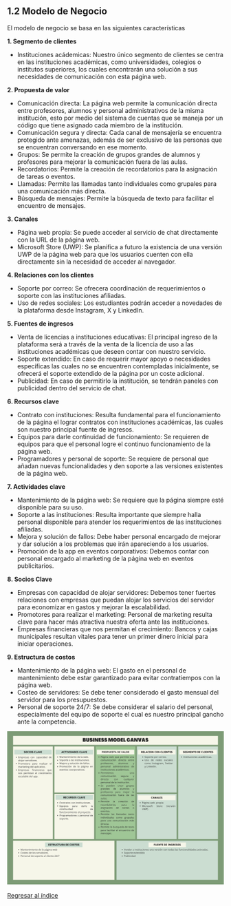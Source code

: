 ## 1.2 Modelo de Negocio
El modelo de negocio se basa en las siguientes características

__1. Segmento de clientes__

* Instituciones acádemicas: Nuestro único segmento de clientes se centra en las instituciones académicas, como universidades, colegios o institutos superiores, los cuales encontrarán una solución a sus necesidades de comunicación con esta página web.

__2. Propuesta de valor__

* Comunicación directa: La página web permite la comunicación directa entre profesores, alumnos y personal administrativos de la misma institución, esto por medio del sistema de cuentas que se maneja por un código que tiene asignado cada miembro de la institución.
* Comunicación segura y directa: Cada canal de mensajería se encuentra protegido ante amenazas, además de ser exclusivo de las personas que se encuentran conversando en ese momento.
* Grupos: Se permite la creación de grupos grandes de alumnos y profesores para mejorar la comunicación fuera de las aulas.
* Recordatorios: Permite la creación de recordatorios para la asignación de tareas o eventos.
* Llamadas: Permite las llamadas tanto individuales como grupales para una comunicación más directa.
* Búsqueda de mensajes: Permite la búsqueda de texto para facilitar el encuentro de mensajes.

__3. Canales__

* Página web propia: Se puede acceder al servicio de chat directamente con la URL de la página web.
* Microsoft Store (UWP): Se planifica a futuro la existencia de una versión UWP de la página web para que los usuarios cuenten con ella directamente sin la necesidad de acceder al navegador.

__4. Relaciones con los clientes__

* Soporte por correo: Se ofrecera coordinación de requerimientos o soporte con las instituciones afiliadas.
* Uso de redes sociales: Los estudiantes podrán acceder a novedades de la plataforma desde Instagram, X y LinkedIn.

__5. Fuentes de ingresos__

* Venta de licencias a instituciones educativas: El principal ingreso de la plataforma será a través de la venta de la licencia de uso a las instituciones académicas que deseen contar con nuestro servicio.
* Soporte extendido: En caso de requerir mayor apoyo o necesidades específicas las cuales no se encuentren contempladas inicialmente, se ofrecerá el soporte extendido de la página por un coste adicional.
* Publicidad: En caso de permitirlo la institución, se tendrán paneles con publicidad dentro del servicio de chat.

__6. Recursos clave__

* Contrato con instituciones: Resulta fundamental para el funcionamiento de la página el lograr contratos con instituciones académicas, las cuales son nuestro principal fuente de ingresos.
* Equipos para darle continuidad de funcionamiento: Se requieren de equipos para que el personal logre el continuo funcionamiento de la página web.
* Programadores y personal de soporte: Se requiere de personal que añadan nuevas funcionalidades y den soporte a las versiones existentes de la página web.

__7. Actividades clave__

* Mantenimiento de la página web: Se requiere que la página siempre esté disponible para su uso.
* Soporte a las instituciones: Resulta importante que siempre halla personal disponible para atender los requerimientos de las instituciones afiliadas.
* Mejora y solución de fallos: Debe haber personal encargado de mejorar y dar solución a los problemas que irán apareciendo a los usuarios.
* Promoción de la app en eventos corporativos: Debemos contar con personal encargado al marketing de la página web en eventos publicitarios.

__8. Socios Clave__

* Empresas con capacidad de alojar servidores: Debemos tener fuertes relaciones con empresas que puedan alojar los servicios del servidor para economizar en gastos y mejorar la escalabilidad.
* Promotores para realizar el marketing: Personal de marketing resulta clave para hacer más atractiva nuestra oferta ante las instituciones.
* Empresas financieras que nos permitan el crecimiento: Bancos y cajas municipales resultan vitales para tener un primer dinero inicial para iniciar operaciones.

__9. Estructura de costos__

* Mantenimiento de la página web: El gasto en el personal de mantenimiento debe estar garantizado para evitar contratiempos con la página web.
* Costeo de servidores: Se debe tener considerado el gasto mensual del servidor para los presupuestos.
* Personal de soporte 24/7: Se debe considerar el salario del personal, especialmente del equipo de soporte el cual es nuestro principal gancho ante la competencia.

![Business Model Canvas](/PNGs/Canva3.png)

[Regresar al índice](../../README.md)